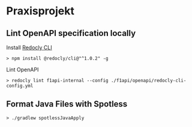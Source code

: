 # Praxisprojekt

## Lint OpenAPI specification locally

Install [Redocly CLI](https://github.com/Redocly/redocly-cli)

```shell
> npm install @redocly/cli@"^1.0.2" -g
```

Lint OpenAPI

```shell
> redocly lint f1api-internal --config ./f1api/openapi/redocly-cli-config.yml
```

## Format Java Files with Spotless

```shell
> ./gradlew spotlessJavaApply
```
